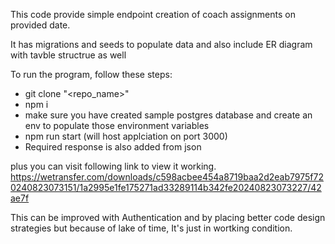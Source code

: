 This code provide simple endpoint creation of coach assignments on provided date.

It has migrations and seeds to populate data and also include ER diagram with tavble structrue as well

To run the program, follow these steps:
- git clone "<repo_name>"
- npm i
- make sure you have created sample postgres database and create an env to populate those environment variables
- npm run start (will host applciation on port 3000)
- Required response is also added from json 

plus you can visit following link to view it working. https://wetransfer.com/downloads/c598acbee454a8719baa2d2eab7975f720240823073151/1a2995e1fe175271ad33289114b342fe20240823073227/42ae7f

This can be improved with Authentication and by placing better code design strategies but because of lake of time, It's just in wortking condition.
